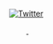 

<div align="center">


[![Twitter](https://img.shields.io/badge/-@xnl__h4ck3r-%232B90D9?style=for-the-badge&logo=twitter&logoColor=white&label=twitter)](https://twitter.com/sudosuraj)&nbsp;

<link rel="me" href="https://instagram.com/sudosuraj">
<a rel="me" href="https://instagram.com/sudosuraj">&nbsp;</a>
</div>
